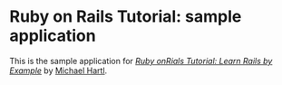 # Ruby on Rails Tutorial: sample application

This is the sample application for
[*Ruby onRials Tutorial: Learn Rails by Example*](http://railstutorial.org/)
by [Michael Hartl](http://michaelhartl.com/).